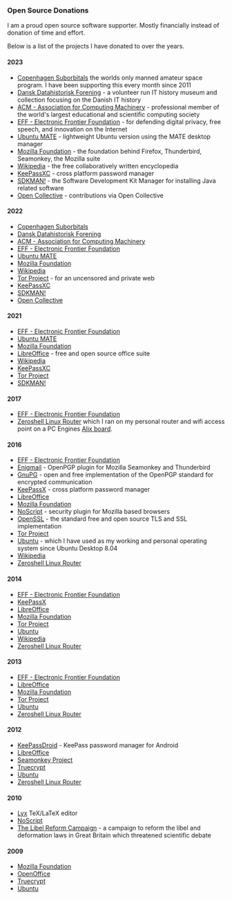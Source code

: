 ### Open Source Donations

I am a proud open source software supporter. Mostly financially instead of donation of time and effort.

Below is a list of the projects I have donated to over the years.

#### 2023

* [Copenhagen Suborbitals](https://copenhagensuborbitals.com) the worlds only manned amateur space program. I have been supporting this every month since 2011
* [Dansk Datahistorisk Forening](https://datamuseum.dk/) - a volunteer run IT history museum and collection focusing on the Danish IT history
* [ACM - Association for Computing Machinery](https://www.acm.org/) - professional member of the world's largest educational and scientific computing society
* [EFF - Electronic Frontier Foundation](https://www.eff.org/) - for defending digital privacy, free speech, and innovation on the Internet
* [Ubuntu MATE](https://ubuntu-mate.org/) - lightweight Ubuntu version using the MATE desktop manager
* [Mozilla Foundation](https://www.mozilla.org) - the foundation behind Firefox, Thunderbird, Seamonkey, the Mozilla suite
* [Wikipedia](https://www.wikipedia.org/) - the free collaboratively written encyclopedia
* [KeePassXC](https://keepassxc.org/) - cross platform password manager
* [SDKMAN!](https://sdkman.io/) - the Software Development Kit Manager for installing Java related software
* [Open Collective](https://opencollective.com/morten-andersen) - contributions via Open Collective

#### 2022

* [Copenhagen Suborbitals](https://copenhagensuborbitals.com)
* [Dansk Datahistorisk Forening](https://datamuseum.dk/)
* [ACM - Association for Computing Machinery](https://www.acm.org/)
* [EFF - Electronic Frontier Foundation](https://www.eff.org/)
* [Ubuntu MATE](https://ubuntu-mate.org/)
* [Mozilla Foundation](https://www.mozilla.org)
* [Wikipedia](https://www.wikipedia.org/)
* [Tor Project](https://www.torproject.org/) - for an uncensored and private web
* [KeePassXC](https://keepassxc.org/)
* [SDKMAN!](https://sdkman.io/)
* [Open Collective](https://opencollective.com/morten-andersen)

#### 2021

* [EFF - Electronic Frontier Foundation](https://www.eff.org/)
* [Ubuntu MATE](https://ubuntu-mate.org/)
* [Mozilla Foundation](https://www.mozilla.org)
* [LibreOffice](https://www.libreoffice.org/) - free and open source office suite
* [Wikipedia](https://www.wikipedia.org/)
* [KeePassXC](https://keepassxc.org/)
* [Tor Project](https://www.torproject.org/)
* [SDKMAN!](https://sdkman.io/)

#### 2017

* [EFF - Electronic Frontier Foundation](https://www.eff.org/)
* [Zeroshell Linux Router](https://zeroshell.org/) which I ran on my personal router and wifi access point on a PC Engines [Alix board](https://www.pcengines.ch/alix.htm).

#### 2016

* [EFF - Electronic Frontier Foundation](https://www.eff.org/)
* [Enigmail](https://www.enigmail.net/) - OpenPGP plugin for Mozilla Seamonkey and Thunderbird
* [GnuPG](https://gnupg.org/) - open and free implementation of the OpenPGP standard for encrypted communication
* [KeePassX](https://www.keepassx.org/) - cross platform password manager
* [LibreOffice](https://www.libreoffice.org/)
* [Mozilla Foundation](https://www.mozilla.org)
* [NoScript](https://noscript.net/) - security plugin for Mozilla based browsers
* [OpenSSL](https://www.openssl.org/) - the standard free and open source TLS and SSL implementation
* [Tor Project](https://www.torproject.org/)
* [Ubuntu](https://ubuntu.com/) - which I have used as my working and personal operating system since Ubuntu Desktop 8.04
* [Wikipedia](https://www.wikipedia.org/)
* [Zeroshell Linux Router](https://zeroshell.org/)

#### 2014

* [EFF - Electronic Frontier Foundation](https://www.eff.org/)
* [KeePassX](https://www.keepassx.org/)
* [LibreOffice](https://www.libreoffice.org/)
* [Mozilla Foundation](https://www.mozilla.org)
* [Tor Project](https://www.torproject.org/)
* [Ubuntu](https://ubuntu.com/)
* [Wikipedia](https://www.wikipedia.org/)
* [Zeroshell Linux Router](https://zeroshell.org/)

#### 2013

* [EFF - Electronic Frontier Foundation](https://www.eff.org/)
* [LibreOffice](https://www.libreoffice.org/)
* [Mozilla Foundation](https://www.mozilla.org)
* [Tor Project](https://www.torproject.org/)
* [Ubuntu](https://ubuntu.com/)
* [Zeroshell Linux Router](https://zeroshell.org/)

#### 2012

* [KeePassDroid](http://www.keepassdroid.com/) - KeePass password manager for Android
* [LibreOffice](https://www.libreoffice.org/)
* [Seamonkey Project](https://www.seamonkey-project.org/)
* [Truecrypt](http://www.truecrypt.org/)
* [Ubuntu](https://ubuntu.com/)
* [Zeroshell Linux Router](https://zeroshell.org/)

#### 2010

* [Lyx](https://www.lyx.org/) TeX/LaTeX editor
* [NoScript](https://noscript.net/)
* [The Libel Reform Campaign](https://senseaboutscience.org/activities/libel-reform/) - a campaign to reform the libel and deformation laws in Great Britain which threatened scientific debate

#### 2009

* [Mozilla Foundation](https://www.mozilla.org)
* [OpenOffice](https://www.openoffice.org/)
* [Truecrypt](http://www.truecrypt.org/)
* [Ubuntu](https://ubuntu.com/)
